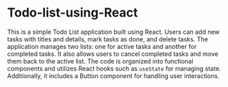 # Todo-list-using-React

This is a simple Todo List application built using React. Users can add new tasks with titles and details, mark tasks as done, and delete tasks. The application manages two lists: one for active tasks and another for completed tasks. It also allows users to cancel completed tasks and move them back to the active list. The code is organized into functional components and utilizes React hooks such as `useState` for managing state. Additionally, it includes a Button component for handling user interactions.
